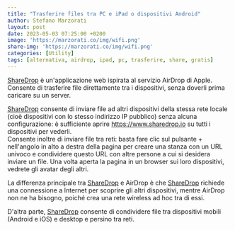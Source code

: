 ```yaml
---
title: "Trasferire files tra PC e iPad o dispositivi Android"
author: Stefano Marzorati
layout: post
date: 2023-05-03 07:25:00 +0200
image: 'https://marzorati.co/img/wifi.png'
share-img: 'https://marzorati.co/img/wifi.png'
categories: [Utility]
tags: [alternativa, airdrop, ipad, pc, trasferire, share, gratis]
---
```

<a href="https://www.sharedrop.io" target="_blank">ShareDrop</a> è un'applicazione web ispirata al servizio AirDrop di Apple.   
Consente di trasferire file direttamente tra i dispositivi, senza doverli prima caricare su un server.   

<a href="https://www.sharedrop.io" target="_blank">ShareDrop</a> consente di inviare file ad altri dispositivi della stessa rete locale (cioè dispositivi con lo stesso indirizzo IP pubblico) senza alcuna configurazione: è sufficiente aprire <a href="https://www.sharedrop.io" target="_blank">https://www.sharedrop.io</a> su tutti i dispositivi per vederli.   
Consente inoltre di inviare file tra reti: basta fare clic sul pulsante + nell'angolo in alto a destra della pagina per creare una stanza con un URL univoco e condividere questo URL con altre persone a cui si desidera inviare un file. Una volta aperta la pagina in un browser sui loro dispositivi, vedrete gli avatar degli altri.   

La differenza principale tra <a href="https://www.sharedrop.io" target="_blank">ShareDrop</a> e AirDrop è che <a href="https://www.sharedrop.io" target="_blank">ShareDrop</a> richiede una connessione a Internet per scoprire gli altri dispositivi, mentre AirDrop non ne ha bisogno, poiché crea una rete wireless ad hoc tra di essi.   

D'altra parte, <a href="https://www.sharedrop.io" target="_blank">ShareDrop</a> consente di condividere file tra dispositivi mobili (Android e iOS) e desktop e persino tra reti.

